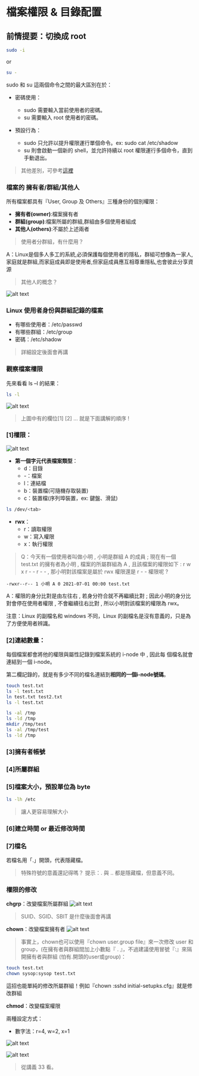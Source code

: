 # 檔案權限 & 目錄配置

## 前情提要：切換成 root

```bash
sudo -i
```

or

```bash
su -
```

sudo 和 su 這兩個命令之間的最大區別在於：

* 密碼使用：

  * sudo 需要輸入當前使用者的密碼。
  * su 需要輸入 root 使用者的密碼。

* 預設行為：

  * sudo 只允許以提升權限運行單個命令。ex: sudo cat /etc/shadow
  * su 則會啟動一個新的 shell，並允許持續以 root 權限運行多個命令，直到手動退出。

> 其他差別，可參考[這裡](https://www.cnblogs.com/paul8339/p/9724738.html)

### 檔案的 擁有者/群組/其他人

所有檔案都具有『User, Group 及 Others』三種身份的個別權限：

* **擁有者(owner)**:檔案擁有者
* **群組(group)**:檔案所屬的群組,群組由多個使用者組成
* **其他人(others)**:不屬於上述兩者

> 使用者分群組，有什麼用？

A：Linux是個多人多工的系統,必須保護每個使用者的隱私，群組可想像為一家人,家庭就是群組,而家庭成員即是使用者,但家庭成員應互相尊重隱私,也會彼此分享資源

> 其他人的概念？

![alt text](image.png)

### Linux 使用者身份與群組記錄的檔案

* 有哪些使用者：/etc/passwd
* 有哪些群組：/etc/group
* 密碼：/etc/shadow

> 詳細設定後面會再講

### 觀察檔案權限

先來看看 ls –l 的結果：

```bash
ls -l
```

![alt text](image-1.png)

> 上圖中有的欄位[1] [2] … 就是下面講解的順序 !

### [1]權限：

![alt text](image-2.png)

* **第一個字元代表檔案類型**：
  * d：目錄
  * -：檔案
  * l：連結檔
  * b：裝置檔(可隨機存取裝置)
  * c：裝置檔(序列埠裝置，ex: 鍵盤、滑鼠)

```bash
ls /dev/<tab>
```

* **rwx**：
    * r：讀取權限
    * w：寫入權限
    * x：執行權限

> Q：今天有一個使用者叫做小明 , 小明是群組 A 的成員 ; 現在有一個 test.txt 的擁有者為小明 , 檔案的所屬群組為 A , 且該檔案的權限如下 : r w x r - - r - - , 那小明對該檔案是屬於 rwx 權限還是 r - - 權限呢 ?

```text
-rwxr--r-- 1 小明 A 0 2021-07-01 00:00 test.txt
```

A：權限的身分比對是由左往右 , 若身分符合就不再繼續比對 ; 因此小明的身分比對會停在使用者權限 , 不會繼續往右比對 , 所以小明對該檔案的權限為 rwx。

注意：Linux 的副檔名和 windows 不同，Linux 的副檔名是沒有意義的，只是為了方便使用者辨識。

### [2]連結數量：

每個檔案都會將他的權限與屬性記錄到檔案系統的 i-node 中 , 因此每
個檔名就會連結到一個 i-node。

第二欄記錄的，就是有多少不同的檔名連結到**相同的一個i-node號碼**。

```bash
touch test.txt
ls -l test.txt
ln test.txt test2.txt
ls -l test.txt
```

```bash
ls -al /tmp
ls -ld /tmp
mkdir /tmp/test
ls -al /tmp/test
ls -ld /tmp
```

### [3]擁有者帳號

### [4]所屬群組

### [5]檔案大小，預設單位為 byte

```bash
ls -lh /etc
```
> 讓人更容易理解大小

### [6]建立時間 or 最近修改時間

### [7]檔名

若檔名用「.」開頭，代表隱藏檔。

> 特殊符號的意義還記得嗎？ 提示：. 與 .. 都是隱藏檔，但意義不同。

### 權限的修改

**chgrp**：改變檔案所屬群組
![alt text](image-4.png)

> SUID、SGID、SBIT 是什麼後面會再講

**chown**：改變檔案擁有者
![alt text](image-5.png)

> 事實上，chown也可以使用『chown user.group file』來一次修改 user 和 group，(在擁有者與群組間加上小數點『 . 』，不過建議使用冒號『:』來隔開擁有者與群組 (怕有.開頭的user或group)：

```bash
touch test.txt
chown sysop:sysop test.txt
```

這招也能單純的修改所屬群組！例如『chown :sshd initial-setupks.cfg』就是修改群組

**chmod**：改變檔案權限

兩種設定方式：

* 數字法：r=4, w=2, x=1

![alt text](image-6.png)

![alt text](image-7.png)

> 從講義 33 看。